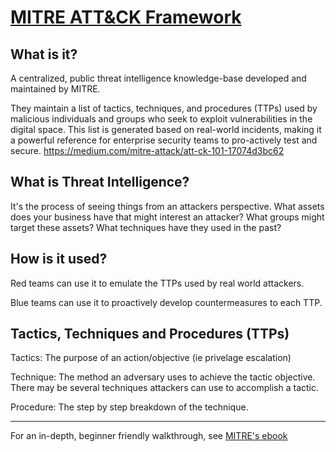 # [MITRE ATT&CK Framework](https://attack.mitre.org/)

## What is it?
A centralized, public threat intelligence knowledge-base developed and maintained by MITRE. 

They maintain a list of tactics, techniques, and procedures (TTPs) used by malicious individuals and groups who seek to exploit vulnerabilities in the digital space. This list is generated based on real-world incidents, making it a powerful reference for enterprise security teams to pro-actively test and secure.
https://medium.com/mitre-attack/att-ck-101-17074d3bc62

## What is Threat Intelligence?

It's the process of seeing things from an attackers perspective. What assets does your business have that might interest an attacker? What groups might target these assets? What techniques have they used in the past?

## How is it used?

Red teams can use it to emulate the TTPs used by real world attackers.

Blue teams can use it to proactively develop countermeasures to each TTP.

## Tactics, Techniques and Procedures (TTPs)

Tactics: The purpose of an action/objective (ie privelage escalation) 

Technique: The method an adversary uses to achieve the tactic objective. There may be several techniques attackers can use to accomplish a tactic.

Procedure: The step by step breakdown of the technique.

*** 
For an in-depth, beginner friendly walkthrough, see [MITRE's ebook](https://www.mitre.org/sites/default/files/2021-11/getting-started-with-attack-october-2019.pdf)

